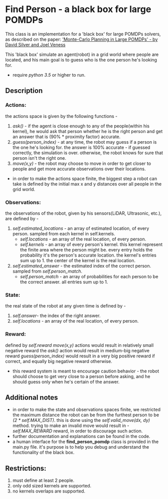 # Find Person - a black box for large POMDPs
This class is an implementation for a 'black box'
  for large POMDPs solvers, as described on the paper:
  ['Monte-Carlo Planning in Large POMDPs' - by David Silver and Joel Veness](https://papers.nips.cc/paper/4031-monte-carlo-planning-in-large-pomdps.pdf)

  This 'black box' simulate an agent(robot) in a grid world where people are located,
  and his main goal is to guess who is the one person he's looking for.

  * require _python 3.5_ or higher to run.

## Description
### Actions:
  the actions space is given by the following functions -
  1. _ask()_ - if the agent is close enough to any of the people(within his kernel),
      he would ask that person whether he is the right person and get an answer that is
      (90% * proximity factor) accurate.
  2. _guess(person_index)_ - at any time, the robot may guess if a person is the one he's looking for.
      the answer is 100% accurate - if guessed correctly, the simulation is over.
      otherwise, the robot knows for sure that person isn't the right one.
  3. _move(x,y)_ - the robot may choose to move in order to get closer to people and get more
      accurate observations over their locations.
  * in order to make the actions space finite, the biggest step a robot can take is defined
      by the initial max x and y distances over all people in the grid world.

### Observations:
the observations of the robot, given by his sensors(LiDAR, Ultrasonic, etc.), are defined by -
1. _self.estimated_locations_ - an array of estimated location, of every person. sampled from each
    kernel in self.kernels.
    * _self.locations_ - an array of the real location, of every person.
    * _self.kernels_ - an array of every person's kernel. this kernel represent
        the finite area where the person might be. every entry holds the probability
        it's the person's accurate location. the kernel's entries sum up to 1.
        the center  of the kernel is the real location.
2. _self.estimated_answer_ - the estimated index of the correct person.
    sampled from _self.person_match_.
    * _self.person_match_ - an array of probabilities for each person to be
        the correct answer. all entries sum up to 1.

### State:
the real state of the robot at any given time is defined by -
1. _self.answer_- the index of the right answer.
2. _self.locations_ - an array of the real location, of every person.



### Reward:
defined by _self.reward_
_move(x,y)_ actions would result in relatively small negative reward
the _ask()_ action would result in medium-big negative reward
_guess(person_index)_ would result in a very big positive reward if correct,
and equally big negative reward otherwise.
* this reward system is meant to encourage caution behavior - the robot
    should choose to get very close to a person before asking, and he should
    guess only when he's certain of the answer.

## Additional notes
* in order to make the state and observations spaces finite, we restricted the
  maximum distance the robot can be from the furthest person to be _(2 * self.MAX_DIST)_.
  this is done using the _self.valid_move(dx, dy)_ method.
  trying to make an invalid move would result in _-self.MAX_REWARD_ reward, in order to discourage such action.
* further documentation and explanations can be found in the code.
* a human interface for the __find_person_pomdp__ class is provided in the main.py file.
  it's purpose is to help you debug and understand the functionality
  of the black box.

## Restrictions:
1. must define at least 2 people.
2. only odd sized kernels are supported.
3. no kernels overlaps are supported.
